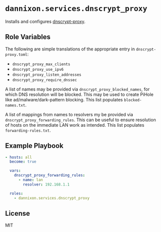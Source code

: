 # `dannixon.services.dnscrypt_proxy`

Installs and configures [dnscrypt-proxy](https://github.com/DNSCrypt/dnscrypt-proxy).

## Role Variables

The following are simple translations of the appropriate entry in `dnscrypt-proxy.toml`:

  - `dnscrypt_proxy_max_clients`
  - `dnscrypt_proxy_use_ipv6`
  - `dnscrypt_proxy_listen_addresses`
  - `dnscrypt_proxy_require_dnssec`

A list of names may be provided via `dnscrypt_proxy_blocked_names`, for which DNS resolution will be blocked.
This may be used to create PiHole like ad/malware/dark-pattern blocking.
This list populates `blocked-names.txt`.

A list of mappings from names to resolvers my be provided via `dnscrypt_proxy_forwarding_rules`.
This can be useful to ensure resolution of hosts on the immediate LAN work as intended.
This list populates `forwarding-rules.txt`.

## Example Playbook

```yaml
- hosts: all
  become: true

  vars:
    dnscrypt_proxy_forwarding_rules:
      - name: lan
        resolver: 192.168.1.1

  roles:
    - dannixon.services.dnscrypt_proxy
```

## License

MIT
